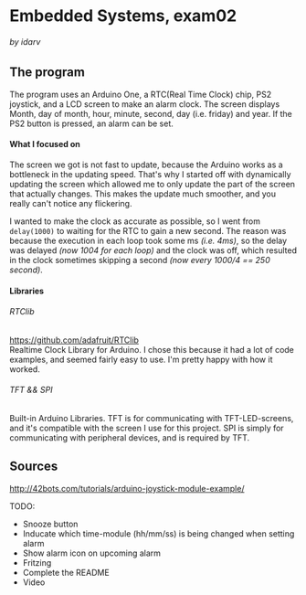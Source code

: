 # Embedded Systems, exam02
###### by idarv

## The program
The program uses an Arduino One, a RTC(Real Time Clock) chip, PS2 joystick, and a LCD screen to make an alarm clock. The screen displays Month, day of month, hour, minute, second, day (i.e. friday) and year. If the PS2 button is pressed, an alarm can be set.

#### What I focused on
The screen we got is not fast to update, because the Arduino works as a bottleneck in the updating speed. That's why I started off with dynamically updating the screen which allowed me to only update the part of the screen that actually changes. This makes the update much smoother, and you really can't notice any flickering.

I wanted to make the clock as accurate as possible, so I went from ```delay(1000)``` to waiting for the RTC to gain a new second. The reason was because the execution in each loop took some ms *(i.e. 4ms)*, so the delay was delayed *(now 1004 for each loop)* and the clock was off, which resulted in the clock sometimes skipping a second *(now every 1000/4 == 250 second)*.

#### Libraries
###### RTClib
https://github.com/adafruit/RTClib \
Realtime Clock Library for Arduino. I chose this because it had a lot of code examples, and seemed fairly easy to use. I'm pretty happy with how it worked.

###### TFT && SPI
Built-in Arduino Libraries. TFT is for communicating with TFT-LED-screens, and it's compatible with the screen I use for this project. SPI is simply for communicating with peripheral devices, and is required by TFT. 

## Sources
http://42bots.com/tutorials/arduino-joystick-module-example/

TODO:
- Snooze button
- Inducate which time-module (hh/mm/ss) is being changed when setting alarm
- Show alarm icon on upcoming alarm
- Fritzing
- Complete the README
- Video
